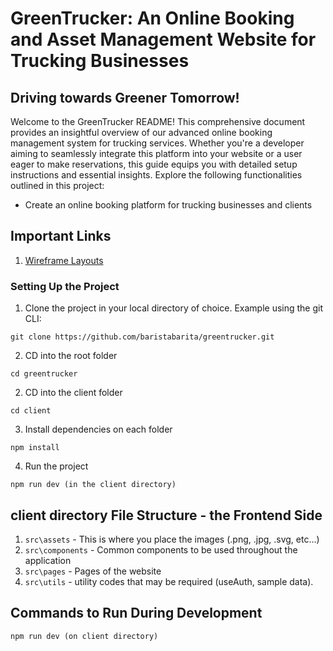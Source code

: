 # GreenTrucker: An Online Booking and Asset Management Website for Trucking Businesses

## Driving towards Greener Tomorrow!

Welcome to the GreenTrucker README! This comprehensive document provides an insightful overview of our advanced online booking management system for trucking services. Whether you're a developer aiming to seamlessly integrate this platform into your website or a user eager to make reservations, this guide equips you with detailed setup instructions and essential insights. Explore the following functionalities outlined in this project:

* Create an online booking platform for trucking businesses and clients

## Important Links
1. [Wireframe Layouts](https://www.figma.com/file/MFvgGnNbKIX9A1GcXdJupJ/IM2-website-wireframes-prototypes?type=design&node-id=0%3A1&mode=design&t=oOfx8QjZlP3RbIWf-1)

### Setting Up the Project
1. Clone the project in your local directory of choice. Example using the git CLI:
```
git clone https://github.com/baristabarita/greentrucker.git
```

2. CD into the root folder
```
cd greentrucker
```
2. CD into the client folder
```
cd client 
```
3. Install dependencies on each folder
```
npm install
```

4. Run the project
```
npm run dev (in the client directory)
```

## client directory File Structure - the Frontend Side
1. `src\assets` - This is where you place the images (.png, .jpg, .svg, etc...)
2. `src\components` - Common components to be used throughout the application
3. `src\pages` - Pages of the website
4. `src\utils` - utility codes that may be required (useAuth, sample data).


## Commands to Run During Development
```
npm run dev (on client directory)
```

